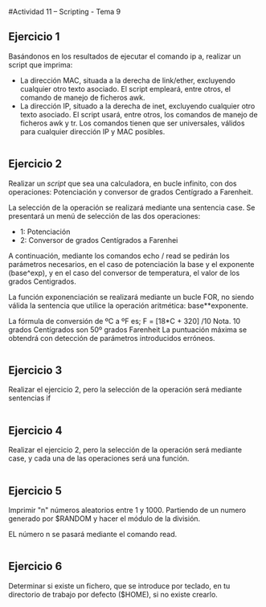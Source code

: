 #Actividad 11 – Scripting - Tema 9

 
## Ejercicio 1
Basándonos en los resultados de ejecutar el comando ip a, realizar un script que imprima:
- La dirección MAC, situada a la derecha de link/ether, excluyendo cualquier otro texto asociado. El script empleará, entre otros, el comando de manejo de ficheros awk.
- La dirección IP, situado a la derecha de inet, excluyendo cualquier otro texto asociado. El script usará, entre otros, los comandos de manejo de ficheros awk y tr.
Los comandos tienen que ser universales, válidos para cualquier dirección IP y MAC posibles.


```bash


```
## Ejercicio 2
Realizar un *script* que sea una calculadora, en bucle infinito, con dos operaciones: Potenciación y conversor de grados Centígrado a Farenheit. 

La selección de la operación se realizará mediante una sentencia case. Se presentará un menú de selección de las dos operaciones:  
- 1: Potenciación 
- 2: Conversor de grados Centígrados a Farenhei

A continuación, mediante los comandos echo / read se pedirán los parámetros necesarios, en el caso de potenciación la base y el exponente (base^exp), y en el caso del conversor de temperatura, el valor de los grados Centigrados. 

La función exponenciación se realizará mediante un bucle FOR, no siendo válida la sentencia que utilice la operación aritmética: base**exponente.

La fórmula de conversión de ºC a ºF es; F = [18*C + 320] /10
Nota. 10 grados Centígrados son 50º grados Farenheit
La puntuación máxima se obtendrá con detección de parámetros introducidos erróneos.



```bash


```
## Ejercicio 3

Realizar el ejercicio 2, pero la selección de la operación será mediante sentencias if

```bash

```


## Ejercicio 4

Realizar el ejercicio 2, pero la selección de la operación será mediante case, y cada una de las operaciones será una función.

```bash

```

## Ejercicio 5

Imprimir "n" números aleatorios entre 1 y 1000. Partiendo de un numero generado por $RANDOM y hacer el módulo de la división. 

EL número n se pasará mediante el comando read. 

```bash

```

## Ejercicio 6
Determinar si existe un fichero, que se introduce por teclado, en tu directorio de trabajo por defecto ($HOME), si no existe crearlo.

```bash 

```
